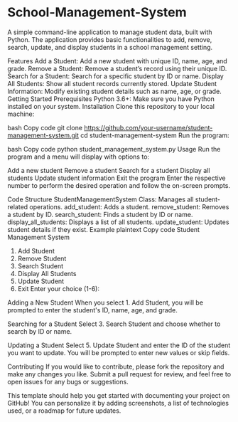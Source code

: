 # School-Management-System

A simple command-line application to manage student data, built with Python. The application provides basic functionalities to add, remove, search, update, and display students in a school management setting.

Features
Add a Student: Add a new student with unique ID, name, age, and grade.
Remove a Student: Remove a student’s record using their unique ID.
Search for a Student: Search for a specific student by ID or name.
Display All Students: Show all student records currently stored.
Update Student Information: Modify existing student details such as name, age, or grade.
Getting Started
Prerequisites
Python 3.6+: Make sure you have Python installed on your system.
Installation
Clone this repository to your local machine:

bash
Copy code
git clone https://github.com/your-username/student-management-system.git
cd student-management-system
Run the program:

bash
Copy code
python student_management_system.py
Usage
Run the program and a menu will display with options to:

Add a new student
Remove a student
Search for a student
Display all students
Update student information
Exit the program
Enter the respective number to perform the desired operation and follow the on-screen prompts.

Code Structure
StudentManagementSystem Class: Manages all student-related operations.
add_student: Adds a student.
remove_student: Removes a student by ID.
search_student: Finds a student by ID or name.
display_all_students: Displays a list of all students.
update_student: Updates student details if they exist.
Example
plaintext
Copy code
Student Management System
1. Add Student
2. Remove Student
3. Search Student
4. Display All Students
5. Update Student
6. Exit
Enter your choice (1-6):

Adding a New Student
When you select 1. Add Student, you will be prompted to enter the student's ID, name, age, and grade.

Searching for a Student
Select 3. Search Student and choose whether to search by ID or name.

Updating a Student
Select 5. Update Student and enter the ID of the student you want to update. You will be prompted to enter new values or skip fields.

Contributing
If you would like to contribute, please fork the repository and make any changes you like. Submit a pull request for review, and feel free to open issues for any bugs or suggestions.

This template should help you get started with documenting your project on GitHub! You can personalize it by adding screenshots, a list of technologies used, or a roadmap for future updates.
